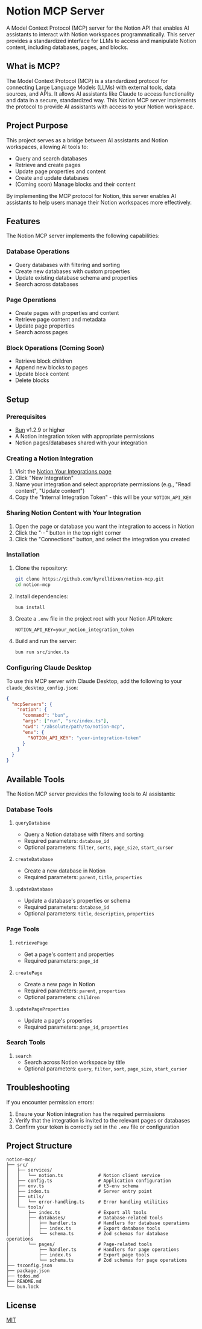 # Notion MCP Server

A Model Context Protocol (MCP) server for the Notion API that enables AI assistants to interact with Notion workspaces programmatically. This server provides a standardized interface for LLMs to access and manipulate Notion content, including databases, pages, and blocks.

## What is MCP?

The Model Context Protocol (MCP) is a standardized protocol for connecting Large Language Models (LLMs) with external tools, data sources, and APIs. It allows AI assistants like Claude to access functionality and data in a secure, standardized way. This Notion MCP server implements the protocol to provide AI assistants with access to your Notion workspace.

## Project Purpose

This project serves as a bridge between AI assistants and Notion workspaces, allowing AI tools to:

- Query and search databases
- Retrieve and create pages
- Update page properties and content 
- Create and update databases
- (Coming soon) Manage blocks and their content

By implementing the MCP protocol for Notion, this server enables AI assistants to help users manage their Notion workspaces more effectively.

## Features

The Notion MCP server implements the following capabilities:

### Database Operations
- Query databases with filtering and sorting
- Create new databases with custom properties
- Update existing database schema and properties
- Search across databases

### Page Operations
- Create pages with properties and content
- Retrieve page content and metadata
- Update page properties
- Search across pages

### Block Operations (Coming Soon)
- Retrieve block children
- Append new blocks to pages
- Update block content
- Delete blocks

## Setup

### Prerequisites
- [Bun](https://bun.sh) v1.2.9 or higher
- A Notion integration token with appropriate permissions
- Notion pages/databases shared with your integration

### Creating a Notion Integration

1. Visit the [Notion Your Integrations page](https://www.notion.so/profile/integrations)
2. Click "New Integration"
3. Name your integration and select appropriate permissions (e.g., "Read content", "Update content")
4. Copy the "Internal Integration Token" - this will be your `NOTION_API_KEY`

### Sharing Notion Content with Your Integration

1. Open the page or database you want the integration to access in Notion
2. Click the "···" button in the top right corner
3. Click the "Connections" button, and select the integration you created

### Installation

1. Clone the repository:
   ```bash
   git clone https://github.com/kyrelldixon/notion-mcp.git
   cd notion-mcp
   ```

2. Install dependencies:
   ```bash
   bun install
   ```

3. Create a `.env` file in the project root with your Notion API token:
   ```
   NOTION_API_KEY=your_notion_integration_token
   ```

4. Build and run the server:
   ```bash
   bun run src/index.ts
   ```

### Configuring Claude Desktop

To use this MCP server with Claude Desktop, add the following to your `claude_desktop_config.json`:

```json
{
  "mcpServers": {
    "notion": {
      "command": "bun",
      "args": ["run", "src/index.ts"],
      "cwd": "/absolute/path/to/notion-mcp",
      "env": {
        "NOTION_API_KEY": "your-integration-token"
      }
    }
  }
}
```

## Available Tools

The Notion MCP server provides the following tools to AI assistants:

### Database Tools

1. `queryDatabase`
   - Query a Notion database with filters and sorting
   - Required parameters: `database_id`
   - Optional parameters: `filter`, `sorts`, `page_size`, `start_cursor`

2. `createDatabase`
   - Create a new database in Notion
   - Required parameters: `parent`, `title`, `properties`

3. `updateDatabase`
   - Update a database's properties or schema
   - Required parameters: `database_id`
   - Optional parameters: `title`, `description`, `properties`

### Page Tools

1. `retrievePage`
   - Get a page's content and properties
   - Required parameters: `page_id`

2. `createPage`
   - Create a new page in Notion
   - Required parameters: `parent`, `properties`
   - Optional parameters: `children`

3. `updatePageProperties`
   - Update a page's properties
   - Required parameters: `page_id`, `properties`

### Search Tools

1. `search`
   - Search across Notion workspace by title
   - Optional parameters: `query`, `filter`, `sort`, `page_size`, `start_cursor`

## Troubleshooting

If you encounter permission errors:

1. Ensure your Notion integration has the required permissions
2. Verify that the integration is invited to the relevant pages or databases
3. Confirm your token is correctly set in the `.env` file or configuration

## Project Structure

```
notion-mcp/
├── src/
│   ├── services/
│   │   └── notion.ts             # Notion client service  
│   ├── config.ts                 # Application configuration
│   ├── env.ts                    # t3-env schema 
│   ├── index.ts                  # Server entry point
│   ├── utils/
│   │   └── error-handling.ts     # Error handling utilities
│   └── tools/
│       ├── index.ts              # Export all tools
│       ├── databases/            # Database-related tools
│       │   ├── handler.ts        # Handlers for database operations
│       │   ├── index.ts          # Export database tools
│       │   └── schema.ts         # Zod schemas for database operations
│       └── pages/                # Page-related tools
│           ├── handler.ts        # Handlers for page operations
│           ├── index.ts          # Export page tools
│           └── schema.ts         # Zod schemas for page operations
├── tsconfig.json
├── package.json  
├── todos.md
├── README.md
└── bun.lock
```

## License

[MIT](LICENSE)
